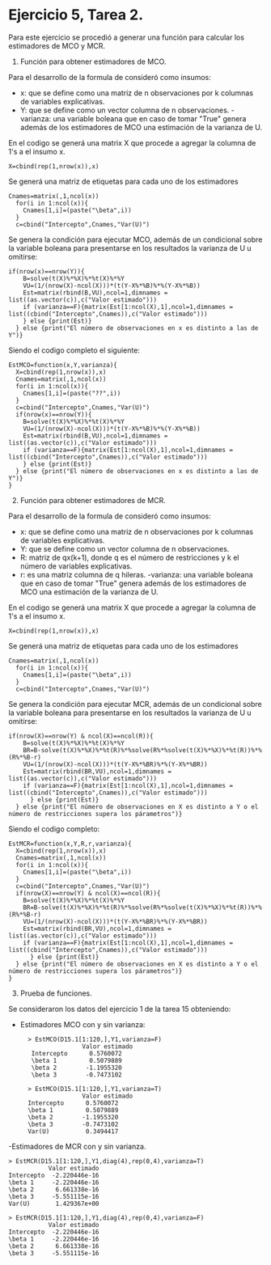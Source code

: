 # Ejercicio 5, Tarea 2.

Para este ejercicio se procedió a generar una función para calcular los estimadores de MCO y MCR.

1. Función para obtener estimadores de MCO.

Para el desarrollo de la formula de consideró como insumos:

- x: que se define como una matriz de n observaciones por k columnas de variables explicativas.
- Y: que se define como un vector columna de n observaciones.
-varianza: una variable boleana que en caso de tomar "True" genera además de los estimadores de MCO una estimación de la varianza de U.

En el codigo se generá una matrix X que procede a agregar la columna de 1's a el insumo x.

    X=cbind(rep(1,nrow(x)),x)

Se generá una matriz de etiquetas para cada uno de los estimadores
    
    Cnames=matrix(,1,ncol(x))
      for(i in 1:ncol(x)){
        Cnames[1,i]=(paste("\beta",i))
      }
      c=cbind("Intercepto",Cnames,"Var(U)")

Se genera la condición para ejecutar MCO, además de un condicional sobre la variable boleana para presentarse en los resultados la varianza de U u omitirse:

    if(nrow(x)==nrow(Y)){
        B=solve(t(X)%*%X)%*%t(X)%*%Y
        VU=(1/(nrow(X)-ncol(X)))*(t(Y-X%*%B)%*%(Y-X%*%B))
        Est=matrix(rbind(B,VU),ncol=1,dimnames = list((as.vector(c)),c("Valor estimado")))
        if (varianza==F){matrix(Est[1:ncol(X),1],ncol=1,dimnames = list((cbind("Intercepto",Cnames)),c("Valor estimado")))
        } else {print(Est)} 
      } else {print("El número de observaciones en x es distinto a las de Y")}
  
Siendo el codigo completo el siguiente:

    EstMCO=function(x,Y,varianza){
      X=cbind(rep(1,nrow(x)),x)
      Cnames=matrix(,1,ncol(x))
      for(i in 1:ncol(x)){
        Cnames[1,i]=(paste("??",i))
      }
      c=cbind("Intercepto",Cnames,"Var(U)")
      if(nrow(x)==nrow(Y)){
        B=solve(t(X)%*%X)%*%t(X)%*%Y
        VU=(1/(nrow(X)-ncol(X)))*(t(Y-X%*%B)%*%(Y-X%*%B))
        Est=matrix(rbind(B,VU),ncol=1,dimnames = list((as.vector(c)),c("Valor estimado")))
        if (varianza==F){matrix(Est[1:ncol(X),1],ncol=1,dimnames = list((cbind("Intercepto",Cnames)),c("Valor estimado")))
        } else {print(Est)} 
      } else {print("El número de observaciones en x es distinto a las de Y")}
    }


2. Función para obtener estimadores de MCR.

Para el desarrollo de la formula de consideró como insumos:

- x: que se define como una matriz de n observaciones por k columnas de variables explicativas.
- Y: que se define como un vector columna de n observaciones.
- R: matriz de qx(k+1), donde q es el número de restricciones y k el número de variables explicativas.
- r: es una matriz columna de q hileras.
-varianza: una variable boleana que en caso de tomar "True" genera además de los estimadores de MCO una estimación de la varianza de U.

En el codigo se generá una matrix X que procede a agregar la columna de 1's a el insumo x.
    
    X=cbind(rep(1,nrow(x)),x)

Se generá una matriz de etiquetas para cada uno de los estimadores
    
    Cnames=matrix(,1,ncol(x))
      for(i in 1:ncol(x)){
        Cnames[1,i]=(paste("\beta",i))
      }
      c=cbind("Intercepto",Cnames,"Var(U)")

Se genera la condición para ejecutar MCR, además de un condicional sobre la variable boleana para presentarse en los resultados la varianza de U u omitirse:

    if(nrow(X)==nrow(Y) & ncol(X)==ncol(R)){
        B=solve(t(X)%*%X)%*%t(X)%*%Y
        BR=B-solve(t(X)%*%X)%*%t(R)%*%solve(R%*%solve(t(X)%*%X)%*%t(R))%*%(R%*%B-r)
        VU=(1/(nrow(X)-ncol(X)))*(t(Y-X%*%BR)%*%(Y-X%*%BR))
        Est=matrix(rbind(BR,VU),ncol=1,dimnames = list((as.vector(c)),c("Valor estimado")))
        if (varianza==F){matrix(Est[1:ncol(X),1],ncol=1,dimnames = list((cbind("Intercepto",Cnames)),c("Valor estimado")))
          } else {print(Est)}
      } else {print("El número de observaciones en X es distinto a Y o el número de restricciones supera los párametros")}
  
Siendo el codigo completo:

    EstMCR=function(x,Y,R,r,varianza){
      X=cbind(rep(1,nrow(x)),x)
      Cnames=matrix(,1,ncol(x))
      for(i in 1:ncol(x)){
        Cnames[1,i]=(paste("\beta",i))
      }
      c=cbind("Intercepto",Cnames,"Var(U)")
      if(nrow(X)==nrow(Y) & ncol(X)==ncol(R)){
        B=solve(t(X)%*%X)%*%t(X)%*%Y
        BR=B-solve(t(X)%*%X)%*%t(R)%*%solve(R%*%solve(t(X)%*%X)%*%t(R))%*%(R%*%B-r)
        VU=(1/(nrow(X)-ncol(X)))*(t(Y-X%*%BR)%*%(Y-X%*%BR))
        Est=matrix(rbind(BR,VU),ncol=1,dimnames = list((as.vector(c)),c("Valor estimado")))
        if (varianza==F){matrix(Est[1:ncol(X),1],ncol=1,dimnames = list((cbind("Intercepto",Cnames)),c("Valor estimado")))
          } else {print(Est)}
      } else {print("El número de observaciones en X es distinto a Y o el número de restricciones supera los párametros")}
    }

3. Prueba de funciones.

Se consideraron los datos del ejercicio 1 de la tarea 15 obteniendo:

- Estimadores MCO con y sin varianza:

        > EstMCO(D15.1[1:120,],Y1,varianza=F)
                       Valor estimado
         Intercepto      0.5760072
         \beta 1         0.5079889
         \beta 2        -1.1955320
         \beta 3        -0.7473102

        > EstMCO(D15.1[1:120,],Y1,varianza=T)
                       Valor estimado
        Intercepto      0.5760072
        \beta 1         0.5079889
        \beta 2        -1.1955320
        \beta 3        -0.7473102
        Var(U)          0.3494417

-Estimadores de MCR con y sin varianza.

    > EstMCR(D15.1[1:120,],Y1,diag(4),rep(0,4),varianza=T)
               Valor estimado
    Intercepto  -2.220446e-16
    \beta 1     -2.220446e-16
    \beta 2      6.661338e-16
    \beta 3     -5.551115e-16
    Var(U)       1.429367e+00

    > EstMCR(D15.1[1:120,],Y1,diag(4),rep(0,4),varianza=F)
               Valor estimado
    Intercepto  -2.220446e-16
    \beta 1     -2.220446e-16
    \beta 2      6.661338e-16
    \beta 3     -5.551115e-16